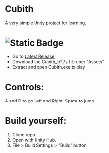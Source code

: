 # Cubith
 A very simple Unity project for learning.

# ![Static Badge](https://img.shields.io/badge/Download-Latest-blue?style=flat) 
- Go to [Latest Release](https://github.com/MikiMirai/Cubith/releases), 
- Download the Cubith_b*.7z file uner "Assets"
- Extract and open Cubith.exe to play

# Controls:
A and D to go Left and Right.
Space to jump.

# Build yourself:
1. Clone repo.
2. Open with Unity Hub.
3. File > Build Settings > "Build" button
